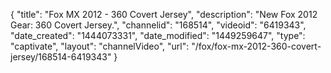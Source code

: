 {
    "title": "Fox MX 2012 - 360 Covert Jersey",
    "description": "New Fox 2012 Gear: 360 Covert Jersey.",
    "channelid": "168514",
    "videoid": "6419343",
    "date_created": "1444073331",
    "date_modified": "1449259647",
    "type": "captivate",
    "layout": "channelVideo",
    "url": "\/fox\/fox-mx-2012-360-covert-jersey\/168514-6419343"
}